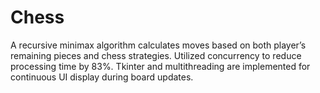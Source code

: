 # Chess
A recursive minimax algorithm calculates moves based on both player’s remaining pieces and chess strategies. Utilized concurrency to reduce processing time by 83%.  Tkinter and multithreading are implemented for continuous UI display during board updates.
